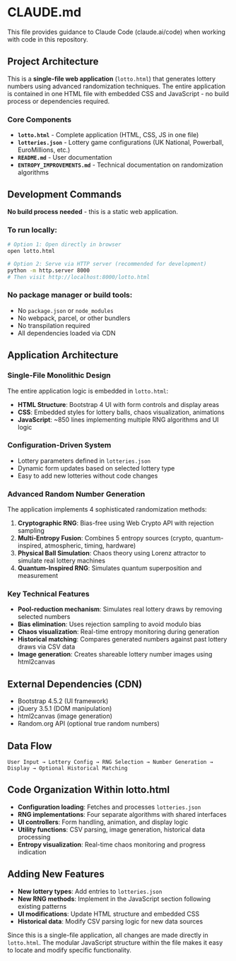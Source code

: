 # CLAUDE.md

This file provides guidance to Claude Code (claude.ai/code) when working with code in this repository.

## Project Architecture

This is a **single-file web application** (`lotto.html`) that generates lottery numbers using advanced randomization techniques. The entire application is contained in one HTML file with embedded CSS and JavaScript - no build process or dependencies required.

### Core Components
- **`lotto.html`** - Complete application (HTML, CSS, JS in one file)
- **`lotteries.json`** - Lottery game configurations (UK National, Powerball, EuroMillions, etc.)
- **`README.md`** - User documentation
- **`ENTROPY_IMPROVEMENTS.md`** - Technical documentation on randomization algorithms

## Development Commands

**No build process needed** - this is a static web application.

### To run locally:
```bash
# Option 1: Open directly in browser
open lotto.html

# Option 2: Serve via HTTP server (recommended for development)
python -m http.server 8000
# Then visit http://localhost:8000/lotto.html
```

### No package manager or build tools:
- No `package.json` or `node_modules`
- No webpack, parcel, or other bundlers
- No transpilation required
- All dependencies loaded via CDN

## Application Architecture

### Single-File Monolithic Design
The entire application logic is embedded in `lotto.html`:
- **HTML Structure**: Bootstrap 4 UI with form controls and display areas
- **CSS**: Embedded styles for lottery balls, chaos visualization, animations
- **JavaScript**: ~850 lines implementing multiple RNG algorithms and UI logic

### Configuration-Driven System
- Lottery parameters defined in `lotteries.json`
- Dynamic form updates based on selected lottery type
- Easy to add new lotteries without code changes

### Advanced Random Number Generation
The application implements 4 sophisticated randomization methods:

1. **Cryptographic RNG**: Bias-free using Web Crypto API with rejection sampling
2. **Multi-Entropy Fusion**: Combines 5 entropy sources (crypto, quantum-inspired, atmospheric, timing, hardware)
3. **Physical Ball Simulation**: Chaos theory using Lorenz attractor to simulate real lottery machines
4. **Quantum-Inspired RNG**: Simulates quantum superposition and measurement

### Key Technical Features
- **Pool-reduction mechanism**: Simulates real lottery draws by removing selected numbers
- **Bias elimination**: Uses rejection sampling to avoid modulo bias
- **Chaos visualization**: Real-time entropy monitoring during generation
- **Historical matching**: Compares generated numbers against past lottery draws via CSV data
- **Image generation**: Creates shareable lottery number images using html2canvas

## External Dependencies (CDN)
- Bootstrap 4.5.2 (UI framework)
- jQuery 3.5.1 (DOM manipulation)
- html2canvas (image generation)
- Random.org API (optional true random numbers)

## Data Flow
```
User Input → Lottery Config → RNG Selection → Number Generation → Display → Optional Historical Matching
```

## Code Organization Within lotto.html
- **Configuration loading**: Fetches and processes `lotteries.json`
- **RNG implementations**: Four separate algorithms with shared interfaces
- **UI controllers**: Form handling, animation, and display logic
- **Utility functions**: CSV parsing, image generation, historical data processing
- **Entropy visualization**: Real-time chaos monitoring and progress indication

## Adding New Features
- **New lottery types**: Add entries to `lotteries.json`
- **New RNG methods**: Implement in the JavaScript section following existing patterns
- **UI modifications**: Update HTML structure and embedded CSS
- **Historical data**: Modify CSV parsing logic for new data sources

Since this is a single-file application, all changes are made directly in `lotto.html`. The modular JavaScript structure within the file makes it easy to locate and modify specific functionality.